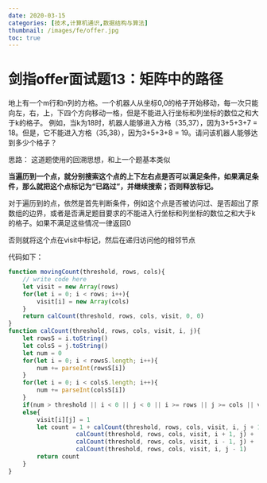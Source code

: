 ```yaml
---
date: 2020-03-15
categories: [技术,计算机通识,数据结构与算法]
thumbnail: /images/fe/offer.jpg
toc: true
---
```


# 剑指offer面试题13：矩阵中的路径
<!--more-->
地上有一个m行和n列的方格。一个机器人从坐标0,0的格子开始移动，每一次只能向左，右，上，下四个方向移动一格，但是不能进入行坐标和列坐标的数位之和大于k的格子。 例如，当k为18时，机器人能够进入方格（35,37），因为3+5+3+7 = 18。但是，它不能进入方格（35,38），因为3+5+3+8 = 19。请问该机器人能够达到多少个格子？

思路：
这道题使用的回溯思想，和上一个题基本类似

**当遍历到一个点，就分别搜索这个点的上下左右点是否可以满足条件，如果满足条件，那么就把这个点标记为“已路过”，并继续搜索；否则释放标记。**

对于遍历到的点，依然是首先判断条件，例如这个点是否被访问过、是否超出了原数组的边界，或者是否满足题目要求的不能进入行坐标和列坐标的数位之和大于k的格子。如果不满足这些情况一律返回0


否则就将这个点在visit中标记，然后在递归访问他的相邻节点

代码如下：

```javascript
function movingCount(threshold, rows, cols){
    // write code here
    let visit = new Array(rows)
    for(let i = 0; i < rows; i++){
        visit[i] = new Array(cols)
    }
    return calCount(threshold, rows, cols, visit, 0, 0)
}
function calCount(threshold, rows, cols, visit, i, j){
    let rowsS = i.toString()
    let colsS = j.toString()
    let num = 0
    for(let i = 0; i < rowsS.length; i++){
        num += parseInt(rowsS[i])
    }
    for(let i = 0; i < colsS.length; i++){
        num += parseInt(colsS[i])
    }
    if(num > threshold || i < 0 || j < 0 || i >= rows || j >= cols || visit[i][j] === 1 ) return 0
    else{  
        visit[i][j] = 1
        let count = 1 + calCount(threshold, rows, cols, visit, i, j + 1) +
                   calCount(threshold, rows, cols, visit, i + 1, j) +
                   calCount(threshold, rows, cols, visit, i - 1, j) +
                   calCount(threshold, rows, cols, visit, i, j - 1) 
        return count
    }
}
```
